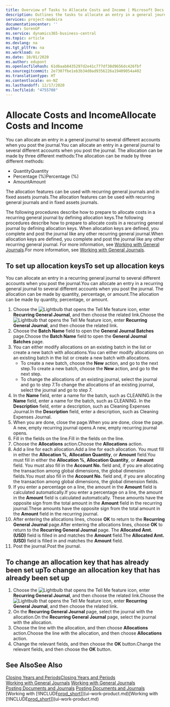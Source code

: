 ```yaml
---
title: Overview of Tasks to Allocate Costs and Income | Microsoft Docs
description: Outlines the tasks to allocate an entry in a general journal to several different accounts when you post the journal.
services: project-madeira
documentationcenter: ''
author: SorenGP
ms.service: dynamics365-business-central
ms.topic: article
ms.devlang: na
ms.tgt_pltfrm: na
ms.workload: na
ms.date: 10/01/2020
ms.author: edupont
ms.openlocfilehash: 61d6aab8435297d2e41c777df38d9656dc426fbf
ms.sourcegitcommit: 2e7307fbe1eb3b34d0ad9356226a19409054a402
ms.translationtype: HT
ms.contentlocale: en-NZ
ms.lasthandoff: 12/17/2020
ms.locfileid: "4755708"
---
```

# <a name="allocate-costs-and-income"></a><span data-ttu-id="a1cc4-103">Allocate Costs and Income</span><span class="sxs-lookup"><span data-stu-id="a1cc4-103">Allocate Costs and Income</span></span>
<span data-ttu-id="a1cc4-104">You can allocate an entry in a general journal to several different accounts when you post the journal.</span><span class="sxs-lookup"><span data-stu-id="a1cc4-104">You can allocate an entry in a general journal to several different accounts when you post the journal.</span></span> <span data-ttu-id="a1cc4-105">The allocation can be made by three different methods:</span><span class="sxs-lookup"><span data-stu-id="a1cc4-105">The allocation can be made by three different methods:</span></span>

* <span data-ttu-id="a1cc4-106">Quantity</span><span class="sxs-lookup"><span data-stu-id="a1cc4-106">Quantity</span></span>
* <span data-ttu-id="a1cc4-107">Percentage (%)</span><span class="sxs-lookup"><span data-stu-id="a1cc4-107">Percentage (%)</span></span>
* <span data-ttu-id="a1cc4-108">Amount</span><span class="sxs-lookup"><span data-stu-id="a1cc4-108">Amount</span></span>

<span data-ttu-id="a1cc4-109">The allocation features can be used with recurring general journals and in fixed assets journals.</span><span class="sxs-lookup"><span data-stu-id="a1cc4-109">The allocation features can be used with recurring general journals and in fixed assets journals.</span></span>
<!--You can also distribute the cost or revenue of a line to an intercompany partner when you post a sales or purchase document. When you post the document, a line will be posted in your general journal, and a corresponding line will be created in the intercompany outbox.-->

<span data-ttu-id="a1cc4-110">The following procedures describe how to prepare to allocate costs in a recurring general journal by defining allocation keys.</span><span class="sxs-lookup"><span data-stu-id="a1cc4-110">The following procedures describe how to prepare to allocate costs in a recurring general journal by defining allocation keys.</span></span> <span data-ttu-id="a1cc4-111">When allocation keys are defined, you complete and post the journal like any other recurring general journal.</span><span class="sxs-lookup"><span data-stu-id="a1cc4-111">When allocation keys are defined, you complete and post the journal like any other recurring general journal.</span></span> <span data-ttu-id="a1cc4-112">For more information, see [Working with General Journals](ui-work-general-journals.md).</span><span class="sxs-lookup"><span data-stu-id="a1cc4-112">For more information, see [Working with General Journals](ui-work-general-journals.md).</span></span>

## <a name="to-set-up-allocation-keys"></a><span data-ttu-id="a1cc4-113">To set up allocation keys</span><span class="sxs-lookup"><span data-stu-id="a1cc4-113">To set up allocation keys</span></span>
<span data-ttu-id="a1cc4-114">You can allocate an entry in a recurring general journal to several different accounts when you post the journal.</span><span class="sxs-lookup"><span data-stu-id="a1cc4-114">You can allocate an entry in a recurring general journal to several different accounts when you post the journal.</span></span> <span data-ttu-id="a1cc4-115">The allocation can be made by quantity, percentage, or amount.</span><span class="sxs-lookup"><span data-stu-id="a1cc4-115">The allocation can be made by quantity, percentage, or amount.</span></span>
1. <span data-ttu-id="a1cc4-116">Choose the ![Lightbulb that opens the Tell Me feature](media/ui-search/search_small.png "Tell me what you want to do") icon, enter **Recurring General Journal**, and then choose the related link.</span><span class="sxs-lookup"><span data-stu-id="a1cc4-116">Choose the ![Lightbulb that opens the Tell Me feature](media/ui-search/search_small.png "Tell me what you want to do") icon, enter **Recurring General Journal**, and then choose the related link.</span></span>
2. <span data-ttu-id="a1cc4-117">Choose the **Batch Name** field to open the **General Journal Batches** page.</span><span class="sxs-lookup"><span data-stu-id="a1cc4-117">Choose the **Batch Name** field to open the **General Journal Batches** page.</span></span>
3. <span data-ttu-id="a1cc4-118">You can either modify allocations on an existing batch in the list or create a new batch with allocations.</span><span class="sxs-lookup"><span data-stu-id="a1cc4-118">You can either modify allocations on an existing batch in the list or create a new batch with allocations.</span></span>
   * <span data-ttu-id="a1cc4-119">To create a new batch, choose the **New** action, and go to the next step.</span><span class="sxs-lookup"><span data-stu-id="a1cc4-119">To create a new batch, choose the **New** action, and go to the next step.</span></span>
   * <span data-ttu-id="a1cc4-120">To change the allocations of an existing journal, select the journal and go to step 7.</span><span class="sxs-lookup"><span data-stu-id="a1cc4-120">To change the allocations of an existing journal, select the journal and go to step 7.</span></span>    
4. <span data-ttu-id="a1cc4-121">In the **Name** field, enter a name for the batch, such as CLEANING.</span><span class="sxs-lookup"><span data-stu-id="a1cc4-121">In the **Name** field, enter a name for the batch, such as CLEANING.</span></span> <span data-ttu-id="a1cc4-122">In the **Description** field, enter a description, such as Cleaning Expenses Journal.</span><span class="sxs-lookup"><span data-stu-id="a1cc4-122">In the **Description** field, enter a description, such as Cleaning Expenses Journal.</span></span>
5. <span data-ttu-id="a1cc4-123">When you are done, close the page.</span><span class="sxs-lookup"><span data-stu-id="a1cc4-123">When you are done, close the page.</span></span> <span data-ttu-id="a1cc4-124">A new, empty recurring journal opens.</span><span class="sxs-lookup"><span data-stu-id="a1cc4-124">A new, empty recurring journal opens.</span></span>
6. <span data-ttu-id="a1cc4-125">Fill in the fields on the line.</span><span class="sxs-lookup"><span data-stu-id="a1cc4-125">Fill in the fields on the line.</span></span>
7. <span data-ttu-id="a1cc4-126">Choose the **Allocations** action.</span><span class="sxs-lookup"><span data-stu-id="a1cc4-126">Choose the **Allocations** action.</span></span>
8. <span data-ttu-id="a1cc4-127">Add a line for each allocation.</span><span class="sxs-lookup"><span data-stu-id="a1cc4-127">Add a line for each allocation.</span></span> <span data-ttu-id="a1cc4-128">You must fill in either the **Allocation %**, **Allocation Quantity**, or **Amount** field.</span><span class="sxs-lookup"><span data-stu-id="a1cc4-128">You must fill in either the **Allocation %**, **Allocation Quantity**, or **Amount** field.</span></span> <span data-ttu-id="a1cc4-129">You must also fill in the **Account No.** field and, if you are allocating the transaction among global dimensions, the global dimension fields.</span><span class="sxs-lookup"><span data-stu-id="a1cc4-129">You must also fill in the **Account No.** field and, if you are allocating the transaction among global dimensions, the global dimension fields.</span></span>
9. <span data-ttu-id="a1cc4-130">If you enter a percentage on a line, the amount in the **Amount** field is calculated automatically.</span><span class="sxs-lookup"><span data-stu-id="a1cc4-130">If you enter a percentage on a line, the amount in the **Amount** field is calculated automatically.</span></span> <span data-ttu-id="a1cc4-131">These amounts have the opposite sign from the total amount in the **Amount** field in the recurring journal.</span><span class="sxs-lookup"><span data-stu-id="a1cc4-131">These amounts have the opposite sign from the total amount in the **Amount** field in the recurring journal.</span></span>
10. <span data-ttu-id="a1cc4-132">After entering the allocations lines, choose **OK** to return to the **Recurring General Journal** page.</span><span class="sxs-lookup"><span data-stu-id="a1cc4-132">After entering the allocations lines, choose **OK** to return to the **Recurring General Journal** page.</span></span> <span data-ttu-id="a1cc4-133">The **Allocated Amt. (USD)** field is filled in and matches the **Amount** field.</span><span class="sxs-lookup"><span data-stu-id="a1cc4-133">The **Allocated Amt. (USD)** field is filled in and matches the **Amount** field.</span></span>
11. <span data-ttu-id="a1cc4-134">Post the journal.</span><span class="sxs-lookup"><span data-stu-id="a1cc4-134">Post the journal.</span></span>

## <a name="to-change-an-allocation-key-that-has-already-been-set-up"></a><span data-ttu-id="a1cc4-135">To change an allocation key that has already been set up</span><span class="sxs-lookup"><span data-stu-id="a1cc4-135">To change an allocation key that has already been set up</span></span>
1. <span data-ttu-id="a1cc4-136">Choose the ![Lightbulb that opens the Tell Me feature](media/ui-search/search_small.png "Tell me what you want to do") icon, enter **Recurring General Journal**, and then choose the related link.</span><span class="sxs-lookup"><span data-stu-id="a1cc4-136">Choose the ![Lightbulb that opens the Tell Me feature](media/ui-search/search_small.png "Tell me what you want to do") icon, enter **Recurring General Journal**, and then choose the related link.</span></span>
2. <span data-ttu-id="a1cc4-137">On the **Recurring General Journal** page, select the journal with the allocation.</span><span class="sxs-lookup"><span data-stu-id="a1cc4-137">On the **Recurring General Journal** page, select the journal with the allocation.</span></span>
3. <span data-ttu-id="a1cc4-138">Choose the line with the allocation, and then choose **Allocations** action.</span><span class="sxs-lookup"><span data-stu-id="a1cc4-138">Choose the line with the allocation, and then choose **Allocations** action.</span></span>
4. <span data-ttu-id="a1cc4-139">Change the relevant fields, and then choose the **OK** button.</span><span class="sxs-lookup"><span data-stu-id="a1cc4-139">Change the relevant fields, and then choose the **OK** button.</span></span>

## <a name="see-also"></a><span data-ttu-id="a1cc4-140">See Also</span><span class="sxs-lookup"><span data-stu-id="a1cc4-140">See Also</span></span>
[<span data-ttu-id="a1cc4-141">Closing Years and Periods</span><span class="sxs-lookup"><span data-stu-id="a1cc4-141">Closing Years and Periods</span></span>](year-close-years-periods.md)  
<span data-ttu-id="a1cc4-142">[Working with General Journals](ui-work-general-journals.md)  </span><span class="sxs-lookup"><span data-stu-id="a1cc4-142">[Working with General Journals](ui-work-general-journals.md)  </span></span>  
<span data-ttu-id="a1cc4-143">[Posting Documents and Journals](ui-post-documents-journals.md)  </span><span class="sxs-lookup"><span data-stu-id="a1cc4-143">[Posting Documents and Journals](ui-post-documents-journals.md)  </span></span>  
<span data-ttu-id="a1cc4-144">[Working with [!INCLUDE[prod_short](includes/prod_short.md)]](ui-work-product.md)</span><span class="sxs-lookup"><span data-stu-id="a1cc4-144">[Working with [!INCLUDE[prod_short](includes/prod_short.md)]](ui-work-product.md)</span></span>
